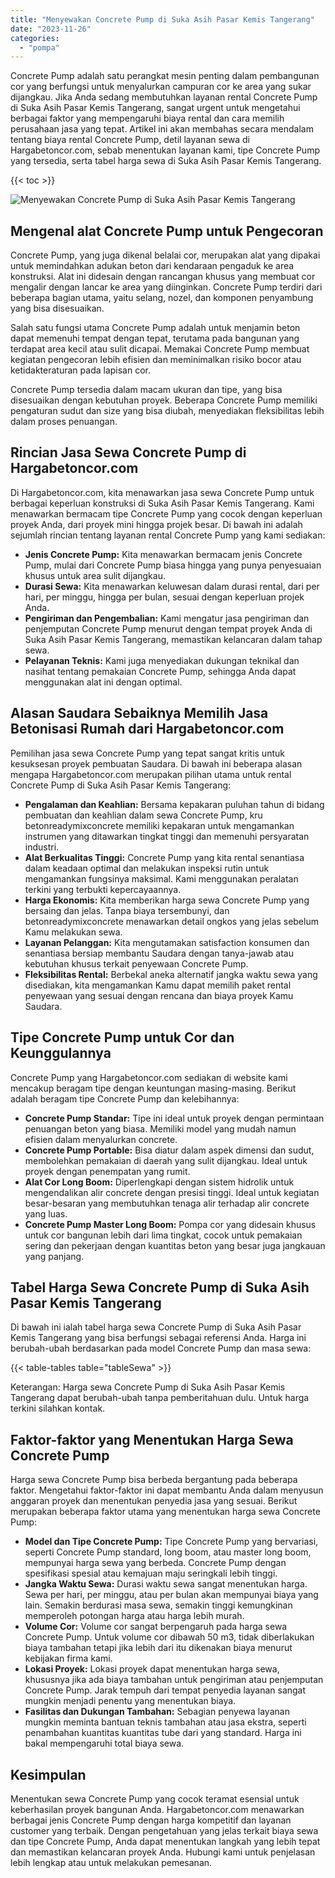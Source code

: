 ```yaml
---
title: "Menyewakan Concrete Pump di Suka Asih Pasar Kemis Tangerang"
date: "2023-11-26"
categories: 
  - "pompa"
---
```




Concrete Pump adalah satu perangkat mesin penting dalam pembangunan cor yang berfungsi untuk menyalurkan campuran cor ke area yang sukar dijangkau. Jika Anda sedang membutuhkan layanan rental Concrete Pump di Suka Asih Pasar Kemis Tangerang, sangat urgent untuk mengetahui berbagai faktor yang mempengaruhi biaya rental dan cara memilih perusahaan jasa yang tepat. Artikel ini akan membahas secara mendalam tentang biaya rental Concrete Pump, detil layanan sewa di Hargabetoncor.com, sebab menentukan layanan kami, tipe Concrete Pump yang tersedia, serta tabel harga sewa di Suka Asih Pasar Kemis Tangerang.

{{< toc >}}

![Menyewakan Concrete Pump di Suka Asih Pasar Kemis Tangerang](https://hargareadymixid.github.io/pompa/concrete-pump%20(13).png)

## Mengenal alat Concrete Pump untuk Pengecoran

Concrete Pump, yang juga dikenal belalai cor, merupakan alat yang dipakai untuk memindahkan adukan beton dari kendaraan pengaduk ke area konstruksi. Alat ini didesain dengan rancangan khusus yang membuat cor mengalir dengan lancar ke area yang diinginkan. Concrete Pump terdiri dari beberapa bagian utama, yaitu selang, nozel, dan komponen penyambung yang bisa disesuaikan.

Salah satu fungsi utama Concrete Pump adalah untuk menjamin beton dapat memenuhi tempat dengan tepat, terutama pada bangunan yang terdapat area kecil atau sulit dicapai. Memakai Concrete Pump membuat kegiatan pengecoran lebih efisien dan meminimalkan risiko bocor atau ketidakteraturan pada lapisan cor.

Concrete Pump tersedia dalam macam ukuran dan tipe, yang bisa disesuaikan dengan kebutuhan proyek. Beberapa Concrete Pump memiliki pengaturan sudut dan size yang bisa diubah, menyediakan fleksibilitas lebih dalam proses penuangan.

## Rincian Jasa Sewa Concrete Pump di Hargabetoncor.com

Di Hargabetoncor.com, kita menawarkan jasa sewa Concrete Pump untuk berbagai keperluan konstruksi di Suka Asih Pasar Kemis Tangerang. Kami menawarkan bermacam tipe Concrete Pump yang cocok dengan keperluan proyek Anda, dari proyek mini hingga projek besar. Di bawah ini adalah sejumlah rincian tentang layanan rental Concrete Pump yang kami sediakan:

- **Jenis Concrete Pump:** Kita menawarkan bermacam jenis Concrete Pump, mulai dari Concrete Pump biasa hingga yang punya penyesuaian khusus untuk area sulit dijangkau.
- **Durasi Sewa:** Kita menawarkan keluwesan dalam durasi rental, dari per hari, per minggu, hingga per bulan, sesuai dengan keperluan projek Anda.
- **Pengiriman dan Pengembalian:** Kami mengatur jasa pengiriman dan penjemputan Concrete Pump menurut dengan tempat proyek Anda di Suka Asih Pasar Kemis Tangerang, memastikan kelancaran dalam tahap sewa.
- **Pelayanan Teknis:** Kami juga menyediakan dukungan teknikal dan nasihat tentang pemakaian Concrete Pump, sehingga Anda dapat menggunakan alat ini dengan optimal.

## Alasan Saudara Sebaiknya Memilih Jasa Betonisasi Rumah dari Hargabetoncor.com

Pemilihan jasa sewa Concrete Pump yang tepat sangat kritis untuk kesuksesan proyek pembuatan Saudara. Di bawah ini beberapa alasan mengapa Hargabetoncor.com merupakan pilihan utama untuk rental Concrete Pump di Suka Asih Pasar Kemis Tangerang:

- **Pengalaman dan Keahlian:** Bersama kepakaran puluhan tahun di bidang pembuatan dan keahlian dalam sewa Concrete Pump, kru betonreadymixconcrete memiliki kepakaran untuk mengamankan instrumen yang ditawarkan tingkat tinggi dan memenuhi persyaratan industri.
- **Alat Berkualitas Tinggi:** Concrete Pump yang kita rental senantiasa dalam keadaan optimal dan melakukan inspeksi rutin untuk mengamankan fungsinya maksimal. Kami menggunakan peralatan terkini yang terbukti kepercayaannya.
- **Harga Ekonomis:** Kita memberikan harga sewa Concrete Pump yang bersaing dan jelas. Tanpa biaya tersembunyi, dan betonreadymixconcrete menawarkan detail ongkos yang jelas sebelum Kamu melakukan sewa.
- **Layanan Pelanggan:** Kita mengutamakan satisfaction konsumen dan senantiasa bersiap membantu Saudara dengan tanya-jawab atau kebutuhan khusus terkait penyewaan Concrete Pump.
- **Fleksibilitas Rental:** Berbekal aneka alternatif jangka waktu sewa yang disediakan, kita mengamankan Kamu dapat memilih paket rental penyewaan yang sesuai dengan rencana dan biaya proyek Kamu Saudara.

## Tipe Concrete Pump untuk Cor dan Keunggulannya

Concrete Pump yang Hargabetoncor.com sediakan di website kami mencakup beragam tipe dengan keuntungan masing-masing. Berikut adalah beragam tipe Concrete Pump dan kelebihannya:

- **Concrete Pump Standar:** Tipe ini ideal untuk proyek dengan permintaan penuangan beton yang biasa. Memiliki model yang mudah namun efisien dalam menyalurkan concrete.
- **Concrete Pump Portable:** Bisa diatur dalam aspek dimensi dan sudut, membolehkan pemakaian di daerah yang sulit dijangkau. Ideal untuk proyek dengan penempatan yang rumit.
- **Alat Cor Long Boom:** Diperlengkapi dengan sistem hidrolik untuk mengendalikan alir concrete dengan presisi tinggi. Ideal untuk kegiatan besar-besaran yang membutuhkan tenaga alir terhadap alir concrete yang luas.
- **Concrete Pump Master Long Boom:** Pompa cor yang didesain khusus untuk cor bangunan lebih dari lima tingkat, cocok untuk pemakaian sering dan pekerjaan dengan kuantitas beton yang besar juga jangkauan yang panjang.

## Tabel Harga Sewa Concrete Pump di Suka Asih Pasar Kemis Tangerang

Di bawah ini ialah tabel harga sewa Concrete Pump di Suka Asih Pasar Kemis Tangerang yang bisa berfungsi sebagai referensi Anda. Harga ini berubah-ubah berdasarkan pada model Concrete Pump dan masa sewa:

{{< table-tables table="tableSewa" >}}

Keterangan: Harga sewa Concrete Pump di Suka Asih Pasar Kemis Tangerang dapat berubah-ubah tanpa pemberitahuan dulu. Untuk harga terkini silahkan kontak.

## Faktor-faktor yang Menentukan Harga Sewa Concrete Pump

Harga sewa Concrete Pump bisa berbeda bergantung pada beberapa faktor. Mengetahui faktor-faktor ini dapat membantu Anda dalam menyusun anggaran proyek dan menentukan penyedia jasa yang sesuai. Berikut merupakan beberapa faktor utama yang menentukan harga sewa Concrete Pump:

- **Model dan Tipe Concrete Pump:** Tipe Concrete Pump yang bervariasi, seperti Concrete Pump standard, long boom, atau master long boom, mempunyai harga sewa yang berbeda. Concrete Pump dengan spesifikasi spesial atau kemajuan maju seringkali lebih tinggi.
- **Jangka Waktu Sewa:** Durasi waktu sewa sangat menentukan harga. Sewa per hari, per minggu, atau per bulan akan mempunyai biaya yang lain. Semakin berdurasi masa sewa, semakin tinggi kemungkinan memperoleh potongan harga atau harga lebih murah.
- **Volume Cor:** Volume cor sangat berpengaruh pada harga sewa Concrete Pump. Untuk volume cor dibawah 50 m3, tidak diberlakukan biaya tambahan tetapi jika lebih dari itu dikenakan biaya menurut kebijakan firma kami.
- **Lokasi Proyek:** Lokasi proyek dapat menentukan harga sewa, khususnya jika ada biaya tambahan untuk pengiriman atau penjemputan Concrete Pump. Jarak tempuh dari tempat penyedia layanan sangat mungkin menjadi penentu yang menentukan biaya.
- **Fasilitas dan Dukungan Tambahan:** Sebagian penyewa layanan mungkin meminta bantuan teknis tambahan atau jasa ekstra, seperti penambahan kuantitas kuantitas tube dari yang standard. Harga ini bakal mempengaruhi total biaya sewa.

## Kesimpulan

Menentukan sewa Concrete Pump yang cocok teramat esensial untuk keberhasilan proyek bangunan Anda. Hargabetoncor.com menawarkan berbagai jenis Concrete Pump dengan harga kompetitif dan layanan customer yang terbaik. Dengan pengetahuan yang jelas terkait biaya sewa dan tipe Concrete Pump, Anda dapat menentukan langkah yang lebih tepat dan memastikan kelancaran proyek Anda. Hubungi kami untuk penjelasan lebih lengkap atau untuk melakukan pemesanan.
